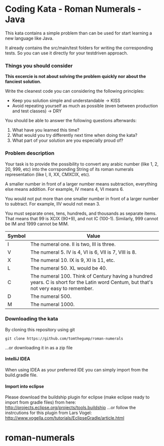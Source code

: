 Coding Kata - Roman Numerals - Java
===
This kata contains a simple problem than can be used for start learning a new language like Java.

It already contains the src/main/test folders for writing the corresponding tests.
So you can use it directly for your testdriven approach.

### Things you should consider
**This excercie is not about solving the problem quickly nor about the fanciest solution.**

Write the cleanest code you can considering the following principles:
* Keep you solution simple and understandable -> KISS
* Avoid repeating yourself as much as possible (even between production and test classes) -> DRY

You should be able to answer the following questions afterwards:
1. What have you learned this time?
2. What would you try differently next time when doing the kata?
3. What part of your solution are you especially proud of?

### Problem description
Your task is to provide the possibility to convert any arabic number (like 1, 2, 20, 999, etc) into the corrsponding String of its roman numerals representation (like I, II, XX, CMXCIX, etc).

A smaller number in front of a larger number means subtraction, everything else means addition. For example, IV means 4, VI means 6.

You would not put more than one smaller number in front of a larger number to subtract. For example, IIV would not mean 3.

You must separate ones, tens, hundreds, and thousands as separate items. That means that 99 is XCIX (90+9), and not IC (100-1). Similarly, 999 cannot be IM and 1999 cannot be MIM.

|Symbol|Value|
|------|-----|
|I| 	The numeral one. II is two, III is three.|
|V| 	The numeral 5. IV is 4, VI is 6, VII is 7, VIII is 8.|
|X| 	The numeral 10. IX is 9, XI is 11, etc.|
|L| 	The numeral 50. XL would be 40.|
|C| 	The numeral 100. Think of Century having a hundred years. C is short for the Latin word Centum, but that's not very easy to remember.|
|D| 	The numeral 500.|
|M| 	The numeral 1000.|


### Downloading the kata
By cloning this repository using git
```
git clone https://github.com/tomthegump/roman-numerals
```
...or downloading it in as a zip file

#### IntelliJ IDEA
When using IDEA as your preferred IDE you can simply import from the build.gradle file.

#### Import into eclipse
Please download the buildship plugin for eclipse (make eclipse ready to import from gradle files) from here: http://projects.eclipse.org/projects/tools.buildship
...or follow the instrcutions for this plugin from Lars Vogel:
http://www.vogella.com/tutorials/EclipseGradle/article.html
# roman-numerals
